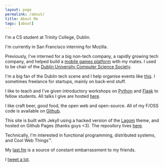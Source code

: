 ```yaml
---
layout: page
permalink: /about/
title: About Me
tags: [about]
---
```


I'm a CS student at Trinity College, Dublin.

I'm currently in San Francisco interning for Mozilla.

Previously, I've interned for a big non-tech company, a rapidly growing tech
company, and helped build a
[mobile games platform](http://github.com/tcd-tophat) with my mates.
I used to be chair of the
[Dublin University Computer Science Society](http://ducss.ie).

I'm a big fan of the Dublin tech scene and I help organise events like
[this](http://ducss.ie/summit). I sometimes freelance for startups, mainly
on back-end stuff.

I like to teach and I've given introductory workshops on
[Python](http://connolly.io/slides/python101) and
[Flask](http://connolly.io/slides/flask101) to fellow students. All talks I
give are hosted [here](http://connolly.io/talks).

I like craft beer, good food, the open web and open-source. All of my F/OSS
code is available on [Github](http://github.com/IanConnolly).

This site is built
with Jekyll using a hacked version of the
[Lagom](https://github.com/swanson/lagom) theme, and hosted
on Github Pages (thanks guys &lt;3). The repository lives
[here](http://github.com/IanConnolly/ianconnolly.github.io).

Technically, I'm interested in functional programming, distributed systems,
and Cool Web Things™.

My [last.fm](http://www.last.fm/user/mrnsno) is a source of constant
embarrassment to my friends.

I [tweet a lot](http://twitter.com/IanConnolly).
